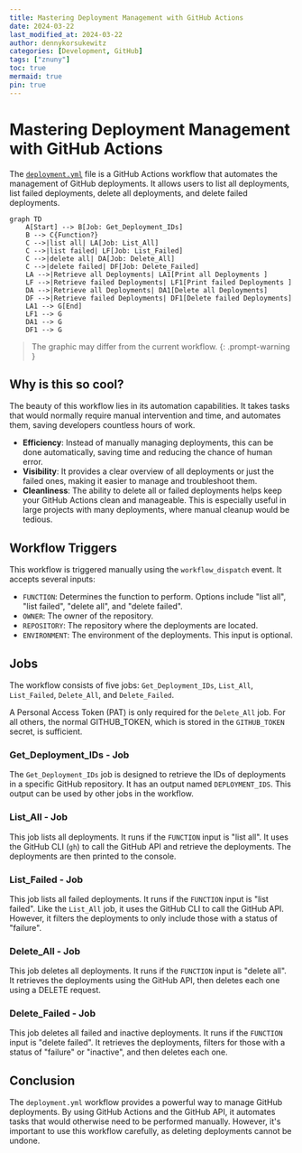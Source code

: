 ```yaml
---
title: Mastering Deployment Management with GitHub Actions
date: 2024-03-22
last_modified_at: 2024-03-22
author: dennykorsukewitz
categories: [Development, GitHub]
tags: ["znuny"]
toc: true
mermaid: true
pin: true
---
```


# Mastering Deployment Management with GitHub Actions

The [`deployment.yml`](https://github.com/dennykorsukewitz/dennykorsukewitz/blob/dev/.github/workflows/deployment.yml) file is a GitHub Actions workflow that automates the management of GitHub deployments. It allows users to list all deployments, list failed deployments, delete all deployments, and delete failed deployments.

```mermaid
graph TD
    A[Start] --> B[Job: Get_Deployment_IDs]
    B --> C{Function?}
    C -->|list all| LA[Job: List_All]
    C -->|list failed| LF[Job: List_Failed]
    C -->|delete all| DA[Job: Delete_All]
    C -->|delete failed| DF[Job: Delete_Failed]
    LA -->|Retrieve all Deployments| LA1[Print all Deployments ]
    LF -->|Retrieve failed Deployments| LF1[Print failed Deployments ]
    DA -->|Retrieve all Deployments| DA1[Delete all Deployments]
    DF -->|Retrieve failed Deployments| DF1[Delete failed Deployments]
    LA1 --> G[End]
    LF1 --> G
    DA1 --> G
    DF1 --> G
```

> The graphic may differ from the current workflow.
{: .prompt-warning }

## Why is this so cool?

The beauty of this workflow lies in its automation capabilities. It takes tasks that would normally require manual intervention and time, and automates them, saving developers countless hours of work.

- **Efficiency**: Instead of manually managing deployments, this can be done automatically, saving time and reducing the chance of human error.
- **Visibility**: It provides a clear overview of all deployments or just the failed ones, making it easier to manage and troubleshoot them.
- **Cleanliness**: The ability to delete all or failed deployments helps keep your GitHub Actions clean and manageable. This is especially useful in large projects with many deployments, where manual cleanup would be tedious.

## Workflow Triggers

This workflow is triggered manually using the `workflow_dispatch` event. It accepts several inputs:

- `FUNCTION`: Determines the function to perform. Options include "list all", "list failed", "delete all", and "delete failed".
- `OWNER`: The owner of the repository.
- `REPOSITORY`: The repository where the deployments are located.
- `ENVIRONMENT`: The environment of the deployments. This input is optional.

## Jobs

The workflow consists of five jobs: `Get_Deployment_IDs`, `List_All`, `List_Failed`, `Delete_All`, and `Delete_Failed`.

A Personal Access Token (PAT) is only required for the `Delete_All` job. For all others, the normal GITHUB_TOKEN, which is stored in the `GITHUB_TOKEN` secret, is sufficient.

### Get_Deployment_IDs - Job

The `Get_Deployment_IDs` job is designed to retrieve the IDs of deployments in a specific GitHub repository. It has an output named `DEPLOYMENT_IDS`. This output can be used by other jobs in the workflow.

### List_All - Job

This job lists all deployments. It runs if the `FUNCTION` input is "list all". It uses the GitHub CLI (`gh`) to call the GitHub API and retrieve the deployments. The deployments are then printed to the console.

### List_Failed - Job

This job lists all failed deployments. It runs if the `FUNCTION` input is "list failed". Like the `List_All` job, it uses the GitHub CLI to call the GitHub API. However, it filters the deployments to only include those with a status of "failure".

### Delete_All - Job

This job deletes all deployments. It runs if the `FUNCTION` input is "delete all". It retrieves the deployments using the GitHub API, then deletes each one using a DELETE request.

### Delete_Failed - Job

This job deletes all failed and inactive deployments. It runs if the `FUNCTION` input is "delete failed". It retrieves the deployments, filters for those with a status of "failure" or "inactive", and then deletes each one.

## Conclusion

The `deployment.yml` workflow provides a powerful way to manage GitHub deployments. By using GitHub Actions and the GitHub API, it automates tasks that would otherwise need to be performed manually. However, it's important to use this workflow carefully, as deleting deployments cannot be undone.
